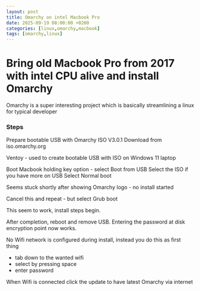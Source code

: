 ```yaml
---
layout: post
title: Omarchy on intel Macbook Pro
date: 2025-09-19 08:00:00 +0200
categories: [linux,omarchy,macbook]
tags: [omarchy,linux]
---
```


# Bring old Macbook Pro from 2017 with intel CPU alive and install Omarchy

Omarchy is a super interesting project which is basically streamlining a linux for typical developer

### Steps

Prepare bootable USB with Omarchy ISO V3.0.1
Download from iso.omarchy.org

Ventoy - used to create bootable USB with ISO on Windows 11 laptop


Boot Macbook holding key option - select Boot from USB
Select the ISO if you have more on USB
Select Normal boot

Seems stuck shortly after showing Omarchy logo - no install started

Cancel this and repeat - but select Grub boot 

This seem to work, install steps begin.

After completion, reboot and remove USB.
Entering the password at disk encryption point now works.

No Wifi network is configured during install, instead you do this as first thing
- tab down to the wanted wifi
- select by pressing space
- enter password 

When Wifi is connected click the update to have latest Omarchy via internet

